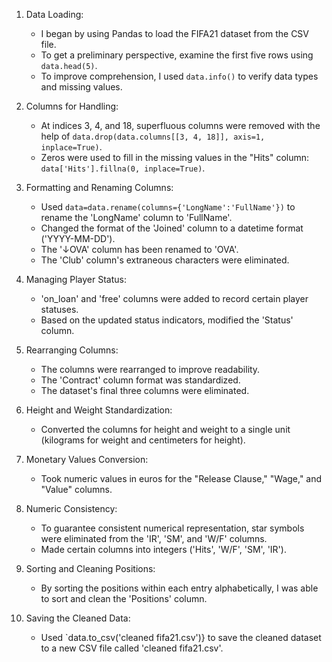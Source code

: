 1. Data Loading:
   - I began by using Pandas to load the FIFA21 dataset from the CSV file.
   - To get a preliminary perspective, examine the first five rows using `data.head(5)`.
   - To improve comprehension, I used `data.info()` to verify data types and missing values.

2. Columns for Handling:
   - At indices 3, 4, and 18, superfluous columns were removed with the help of `data.drop(data.columns[[3, 4, 18]], axis=1, inplace=True)`.
   - Zeros were used to fill in the missing values in the "Hits" column: `data['Hits'].fillna(0, inplace=True)`.

3. Formatting and Renaming Columns:
   - Used `data=data.rename(columns={'LongName':'FullName'})` to rename the 'LongName' column to 'FullName'.
   - Changed the format of the 'Joined' column to a datetime format ('YYYY-MM-DD').
   - The '↓OVA' column has been renamed to 'OVA'.
   - The 'Club' column's extraneous characters were eliminated.

4. Managing Player Status:
   - 'on_loan' and 'free' columns were added to record certain player statuses.
   - Based on the updated status indicators, modified the 'Status' column.

5. Rearranging Columns:
   - The columns were rearranged to improve readability.
   - The 'Contract' column format was standardized.
   - The dataset's final three columns were eliminated.

6. Height and Weight Standardization:
    - Converted the columns for height and weight to a single unit (kilograms for weight and centimeters for height).

7. Monetary Values Conversion:
   - Took numeric values in euros for the "Release Clause," "Wage," and "Value" columns.

8. Numeric Consistency:
   - To guarantee consistent numerical representation, star symbols were eliminated from the 'IR', 'SM', and 'W/F' columns.
   - Made certain columns into integers ('Hits', 'W/F', 'SM', 'IR').

9. Sorting and Cleaning Positions:
    - By sorting the positions within each entry alphabetically, I was able to sort and clean the 'Positions' column.

10. Saving the Cleaned Data:
    - Used `data.to_csv('cleaned fifa21.csv')} to save the cleaned dataset to a new CSV file called 'cleaned fifa21.csv'.
